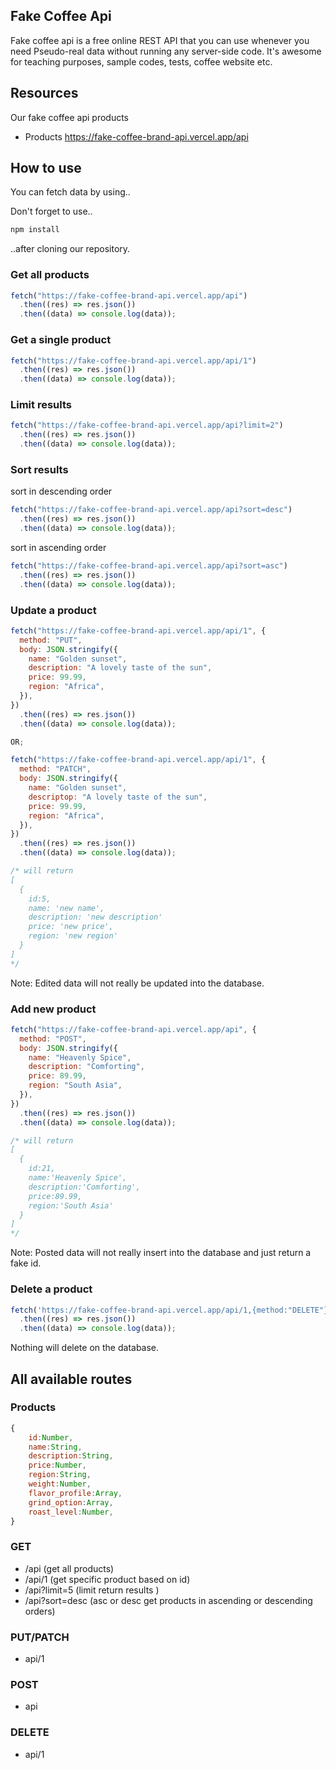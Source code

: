 ## Fake Coffee Api

Fake coffee api is a free online REST API that you can use whenever you need Pseudo-real data without running any server-side code. It's awesome for teaching purposes, sample codes, tests, coffee website etc.

## Resources

Our fake coffee api products

- Products https://fake-coffee-brand-api.vercel.app/api

## How to use

You can fetch data by using..

Don't forget to use..

```bash
npm install
```

..after cloning our repository.

### Get all products

```js
fetch("https://fake-coffee-brand-api.vercel.app/api")
  .then((res) => res.json())
  .then((data) => console.log(data));
```

### Get a single product

```js
fetch("https://fake-coffee-brand-api.vercel.app/api/1")
  .then((res) => res.json())
  .then((data) => console.log(data));
```

### Limit results

```js
fetch("https://fake-coffee-brand-api.vercel.app/api?limit=2")
  .then((res) => res.json())
  .then((data) => console.log(data));
```

### Sort results

sort in descending order

```js
fetch("https://fake-coffee-brand-api.vercel.app/api?sort=desc")
  .then((res) => res.json())
  .then((data) => console.log(data));
```

sort in ascending order

```js
fetch("https://fake-coffee-brand-api.vercel.app/api?sort=asc")
  .then((res) => res.json())
  .then((data) => console.log(data));
```

### Update a product

```js
fetch("https://fake-coffee-brand-api.vercel.app/api/1", {
  method: "PUT",
  body: JSON.stringify({
    name: "Golden sunset",
    description: "A lovely taste of the sun",
    price: 99.99,
    region: "Africa",
  }),
})
  .then((res) => res.json())
  .then((data) => console.log(data));

OR;

fetch("https://fake-coffee-brand-api.vercel.app/api/1", {
  method: "PATCH",
  body: JSON.stringify({
    name: "Golden sunset",
    descriptop: "A lovely taste of the sun",
    price: 99.99,
    region: "Africa",
  }),
})
  .then((res) => res.json())
  .then((data) => console.log(data));

/* will return
[
  {
    id:5,
    name: 'new name',
    description: 'new description'
    price: 'new price',
    region: 'new region'
  }
]
*/
```

Note: Edited data will not really be updated into the database.

### Add new product

```js
fetch("https://fake-coffee-brand-api.vercel.app/api", {
  method: "POST",
  body: JSON.stringify({
    name: "Heavenly Spice",
    description: "Comforting",
    price: 89.99,
    region: "South Asia",
  }),
})
  .then((res) => res.json())
  .then((data) => console.log(data));

/* will return
[
  {
    id:21,
    name:'Heavenly Spice',
    description:'Comforting',
    price:89.99,
    region:'South Asia'
  }
]
*/
```

Note: Posted data will not really insert into the database and just return a fake id.

### Delete a product

```js
fetch('https://fake-coffee-brand-api.vercel.app/api/1,{method:"DELETE"}')
  .then((res) => res.json())
  .then((data) => console.log(data));
```

Nothing will delete on the database.

## All available routes

### Products

```js
{
    id:Number,
    name:String,
    description:String,
    price:Number,
    region:String,
    weight:Number,
    flavor_profile:Array,
    grind_option:Array,
    roast_level:Number,
}
```

### GET

- /api (get all products)
- /api/1 (get specific product based on id)
- /api?limit=5 (limit return results )
- /api?sort=desc (asc or desc get products in ascending or descending orders)

### PUT/PATCH

- api/1

### POST

- api

### DELETE

- api/1
